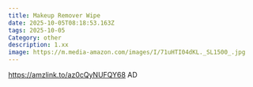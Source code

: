 ```yaml
---
title: Makeup Remover Wipe
date: 2025-10-05T08:18:53.163Z
tags: 2025-10-05
Category: other
description: 1.xx
image: https://m.media-amazon.com/images/I/71uHTI04dKL._SL1500_.jpg
---
```

https://amzlink.to/az0cQyNUFQY68
AD